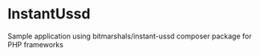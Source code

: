 # InstantUssd
Sample application using bitmarshals/instant-ussd composer package for PHP frameworks
